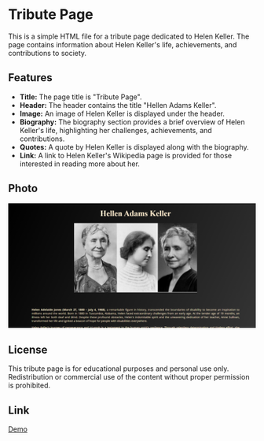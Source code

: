 # Tribute Page

This is a simple HTML file for a tribute page dedicated to Helen Keller. The page contains information about Helen Keller's life, achievements, and contributions to society.

## Features
- **Title:** The page title is "Tribute Page".
- **Header:** The header contains the title "Hellen Adams Keller".
- **Image:** An image of Helen Keller is displayed under the header.
- **Biography:** The biography section provides a brief overview of Helen Keller's life, highlighting her challenges, achievements, and contributions.
- **Quotes:** A quote by Helen Keller is displayed along with the biography.
- **Link:** A link to Helen Keller's Wikipedia page is provided for those interested in reading more about her.

## Photo
![Helen Keller](image.png)

## License
This tribute page is for educational purposes and personal use only. Redistribution or commercial use of the content without proper permission is prohibited.

## Link
[Demo](https://tribute-page-gray-eta.vercel.app/)
